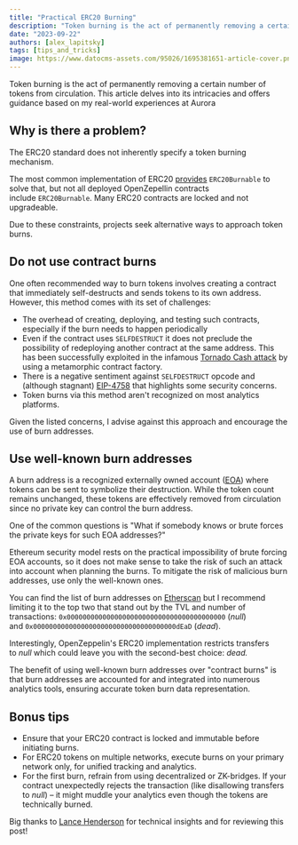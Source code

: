 ```yaml
---
title: "Practical ERC20 Burning"
description: "Token burning is the act of permanently removing a certain number of tokens from circulation. This article delves into its intricacies and offers guidance based on my real-world experiences at Aurora"
date: "2023-09-22"
authors: [alex_lapitsky]
tags: [tips_and_tricks]
image: https://www.datocms-assets.com/95026/1695381651-article-cover.png
---
```


Token burning is the act of permanently removing a certain number of tokens from circulation. This article delves into its intricacies and offers guidance based on my real-world experiences at Aurora

<!-- truncate -->

## Why is there a problem?

The ERC20 standard does not inherently specify a token burning mechanism.

The most common implementation of ERC20 [provides](https://docs.openzeppelin.com/contracts/4.x/api/token/erc20?ref=lapitsky.com#ERC20Burnable) `ERC20Burnable` to solve that, but not all deployed OpenZepellin contracts include `ERC20Burnable`. Many ERC20 contracts are locked and not upgradeable.

Due to these constraints, projects seek alternative ways to approach token burns.

## Do not use contract burns

One often recommended way to burn tokens involves creating a contract that immediately self-destructs and sends tokens to its own address. However, this method comes with its set of challenges:

*   The overhead of creating, deploying, and testing such contracts, especially if the burn needs to happen periodically
*   Even if the contract uses `SELFDESTRUCT` it does not preclude the possibility of redeploying another contract at the same address. This has been successfully exploited in the infamous [Tornado Cash attack](https://forum.tornado.ws/t/full-governance-attack-description/62?ref=lapitsky.com) by using a metamorphic contract factory.
*   There is a negative sentiment against `SELFDESTRUCT` opcode and (although stagnant) [EIP-4758](https://eips.ethereum.org/EIPS/eip-4758?ref=lapitsky.com) that highlights some security concerns.
*   Token burns via this method aren't recognized on most analytics platforms.

Given the listed concerns, I advise against this approach and encourage the use of burn addresses.

## Use well-known burn addresses

A burn address is a recognized externally owned account ([EOA](https://ethereum.org/en/whitepaper/?ref=lapitsky.com#ethereum-accounts)) where tokens can be sent to symbolize their destruction. While the token count remains unchanged, these tokens are effectively removed from circulation since no private key can control the burn address.

One of the common questions is "What if somebody knows or brute forces the private keys for such EOA addresses?"

Ethereum security model rests on the practical impossibility of brute forcing EOA accounts, so it does not make sense to take the risk of such an attack into account when planning the burns. To mitigate the risk of malicious burn addresses, use only the well-known ones.

You can find the list of burn addresses on [Etherscan](https://etherscan.io/accounts/label/burn?ref=lapitsky.com) but I recommend limiting it to the top two that stand out by the TVL and number of transactions: `0x0000000000000000000000000000000000000000` (*null*) and `0x000000000000000000000000000000000000dEaD` (*dead*).

Interestingly, OpenZeppelin's ERC20 implementation restricts transfers to *null* which could leave you with the second-best choice: *dead.*

The benefit of using well-known burn addresses over "contract burns" is that burn addresses are accounted for and integrated into numerous analytics tools, ensuring accurate token burn data representation.

## Bonus tips

*   Ensure that your ERC20 contract is locked and immutable before initiating burns.
*   For ERC20 tokens on multiple networks, execute burns on your primary network only, for unified tracking and analytics.
*   For the first burn, refrain from using decentralized or ZK-bridges. If your contract unexpectedly rejects the transaction (like disallowing transfers to *null*) – it might muddle your analytics even though the tokens are technically burned.

Big thanks to [Lance Henderson](https://www.linkedin.com/in/lance-henderson/?ref=lapitsky.com) for technical insights and for reviewing this post!
